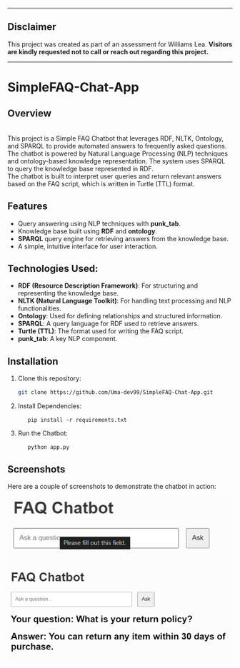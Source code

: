 <hr color="White">

## Disclaimer

This project was created as part of an assessment for Williams Lea. **Visitors are kindly requested not to call or reach out regarding this project.**

<hr color="White">


# SimpleFAQ-Chat-App

## Overview
<br>
This project is a Simple FAQ Chatbot that leverages RDF, NLTK, Ontology, and SPARQL to provide automated answers to frequently asked questions. The chatbot is powered by Natural Language Processing (NLP) techniques and ontology-based knowledge representation. The system uses SPARQL to query the knowledge base represented in RDF.
<br>The chatbot is built to interpret user queries and return relevant answers based on the FAQ script, which is written in Turtle (TTL) format.

## Features<br>

- Query answering using NLP techniques with **punk_tab**.
- Knowledge base built using **RDF** and **ontology**.
- **SPARQL** query engine for retrieving answers from the knowledge base.
- A simple, intuitive interface for user interaction.

## Technologies Used:<br>

- **RDF (Resource Description Framework)**: For structuring and representing the knowledge base.
- **NLTK (Natural Language Toolkit)**: For handling text processing and NLP functionalities.
- **Ontology**: Used for defining relationships and structured information.
- **SPARQL**: A query language for RDF used to retrieve answers.
- **Turtle (TTL)**: The format used for writing the FAQ script.
- **punk_tab**: A key NLP component.

## Installation

1. Clone this repository:
   ```bash
   git clone https://github.com/Uma-dev99/SimpleFAQ-Chat-App.git
   ```
2. Install Dependencies: <br>
   ```
      pip install -r requirements.txt

   ```
3. Run the Chatbot: <br>
   ```
      python app.py
   
   ```

## Screenshots

Here are a couple of screenshots to demonstrate the chatbot in action:   

![Screenshot 1](1.png)
![Screenshot 2](2.png)
   
